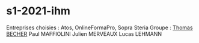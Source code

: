 # s1-2021-ihm
Entreprises choisies : 
Atos, 
OnlineFormaPro,
Sopra Steria
Groupe :
    [Thomas BECHER](mailto:thomas.becher@edu.univ-fconte.fr?subject=[SAE_S1.06-A2])
    Paul MAFFIOLINI
    Julien MERVEAUX
    Lucas LEHMANN
